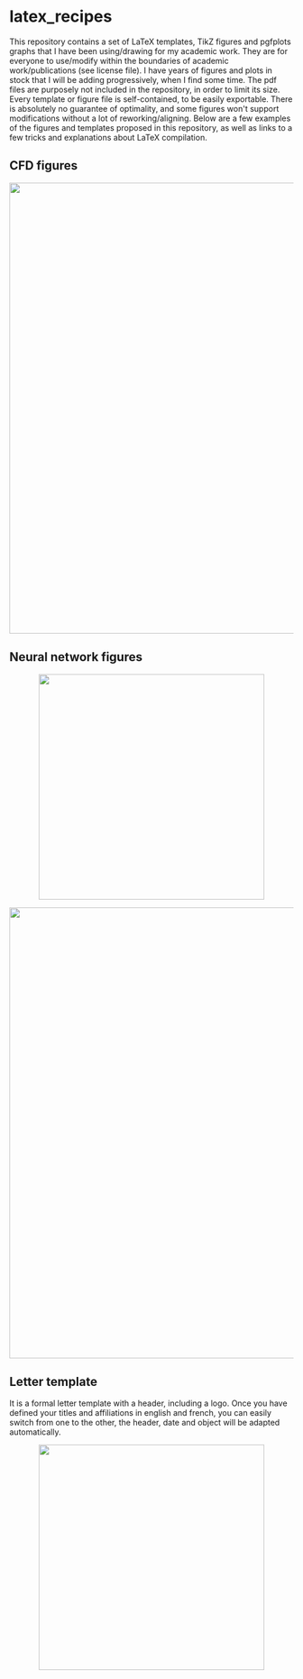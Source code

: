 # latex_recipes

This repository contains a set of LaTeX templates, TikZ figures and pgfplots graphs that I have been using/drawing for my academic work.
They are for everyone to use/modify within the boundaries of academic work/publications (see license file). I have years of figures and plots in stock that I will be adding progressively, when I find some time. The pdf files are purposely not included in the repository, in order to limit its size. Every template or figure file is self-contained, to be easily exportable. There is absolutely no guarantee of optimality, and some figures won't support modifications without a lot of reworking/aligning. Below are a few examples of the figures and templates proposed in this repository, as well as links to a few tricks and explanations about LaTeX compilation.

## CFD figures

<p align="center">
  <img width="800" alt="" src="https://user-images.githubusercontent.com/44053700/113163245-43eb7a00-9240-11eb-9a70-ce833ba74e0f.jpg">
</p>

## Neural network figures

<p align="center">
  <img width="400" alt="" src="https://user-images.githubusercontent.com/44053700/113108146-f6055080-9204-11eb-9bd7-a678ed60adff.jpg">
</p>

<p align="center">
  <img width="800" alt="" src="https://user-images.githubusercontent.com/44053700/113161848-0d612f80-923f-11eb-8009-d2985adcb344.jpg">
</p>

## Letter template

It is a formal letter template with a header, including a logo. Once you have defined your titles and affiliations in english and french, you can easily switch from one to the other, the header, date and object will be adapted automatically.

<p align="center">
  <img width="400" alt="" src="https://user-images.githubusercontent.com/44053700/113108793-a7a48180-9205-11eb-826e-b4514c8b542f.jpg">
</p>
